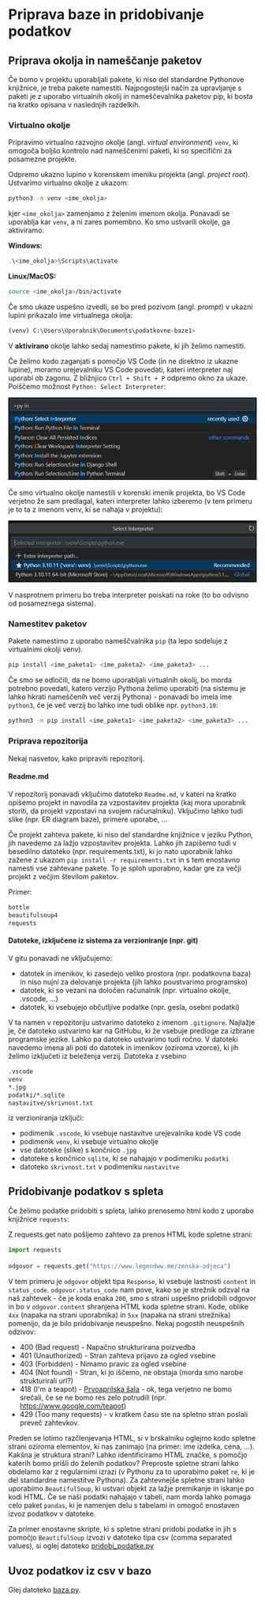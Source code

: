 # Priprava baze in pridobivanje podatkov


## Priprava okolja in nameščanje paketov

Če bomo v projektu uporabljali pakete, ki niso del standardne Pythonove knjižnice, je treba pakete namestiti. Najpogostejši način za upravljanje s paketi je z uporabo virtualnih okolij in nameščevalnika paketov pip, ki bosta na kratko opisana v naslednjih razdelkih.

### Virtualno okolje

Pripravimo virtualno razvojno okolje (angl. _virtual environment_) `venv`, ki omogoča boljšo kontrolo nad nameščenimi paketi, ki so specifični za posamezne projekte.

Odpremo ukazno lupino v korenskem imeniku projekta (angl. _project root_). Ustvarimo virtualno okolje z ukazom:

```bash
python3 -m venv <ime_okolja>
```

kjer `<ime_okolja>` zamenjamo z želenim imenom okolja. Ponavadi se uporablja kar `venv`, a ni zares pomembno. Ko smo ustvarili okolje, ga aktiviramo.

**Windows:**
```powershell
.\<ime_okolja>\Scripts\activate
```

**Linux/MacOS:**
```bash
source <ime_okolja>/bin/activate
```

Če smo ukaze uspešno izvedli, se bo pred pozivom (angl. _prompt_) v ukazni lupini prikazalo ime virtualnega okolja:

```bash
(venv) C:\Users\Uporabnik\Documents\podatkovne-baze1>
```
V **aktivirano** okolje lahko sedaj namestimo pakete, ki jih želimo namestiti.

Če želimo kodo zaganjati s pomočjo VS Code (in ne direktno iz ukazne lupine), moramo urejevalniku VS Code povedati, kateri interpreter naj uporabi ob zagonu. Z bližnjico `Ctrl + Shift + P` odpremo okno za ukaze. Poiščemo možnost `Python: Select Interpreter`:

![slika](zapiski\slike\select_interpreter.png)

Če smo virtualno okolje namestili v korenski imenik projekta, bo VS Code verjetno že sam predlagal, kateri interpreter lahko izberemo (v tem primeru je to ta z imenom venv, ki se nahaja v projektu):

![slika](zapiski\slike\recommended_interpreter.png)

V nasprotnem primeru bo treba interpreter poiskati na roke (to bo odvisno od posameznega sistema).

### Namestitev paketov

Pakete namestimo z uporabo nameščvalnika `pip` (ta lepo sodeluje z virtualnimi okolji venv). 

```bash
pip install <ime_paketa1> <ime_paketa2> <ime_paketa3> ...
```

Če smo se odločili, da ne bomo uporabljali virtualnih okolij, bo morda potrebno povedati, katero verzijo Pythona želimo uporabiti (na sistemu je lahko hkrati nameščenih več verzij Pythona) - ponavadi bo imela ime `python3`, če je več verzij bo lahko ime tudi oblike npr. `python3.10`:

```bash
python3 -m pip install <ime_paketa1> <ime_paketa2> <ime_paketa3> ...
```

### Priprava repozitorija

Nekaj nasvetov, kako pripraviti repozitorij. 

#### Readme.md

V repozitorij ponavadi vključimo datoteko `Readme.md`, v kateri na kratko opišemo projekt in navodila za vzpostavitev projekta (kaj mora uporabnik storiti, da projekt vzpostavi na svojem računalniku). Vključimo lahko tudi slike (npr. ER diagram baze), primere uporabe, ...

Če projekt zahteva pakete, ki niso del standardne knjižnice v jeziku Python, jih navedemo za lažjo vzpostavitev projekta. Lahko jih zapišemo tudi v besedilno datoteko (npr. requirements.txt), ki jo nato uporabnik lahko zažene z ukazom `pip install -r requirements.txt` in s tem enostavno namesti vse zahtevane pakete. To je sploh uporabno, kadar gre za večji projekt z večjim številom paketov.

Primer:
```
bottle
beautifulsoup4
requests
```

#### Datoteke, izključene iz sistema za verzioniranje (npr. git)

V gitu ponavadi ne vključujemo:

* datotek in imenikov, ki zasedejo veliko prostora (npr. podatkovna baza) in niso nujni za delovanje projekta (jih lahko poustvarimo programsko)
* datotek, ki so vezani na določen računalnik (npr. virtualno okolje, .vscode, ...)
* datotek, ki vsebujejo občutljive podatke (npr. gesla, osebni podatki)

V ta namen v repozitoriju ustvarimo datoteko z imenom `.gitignore`. Najlažje je, če datoteko ustvarimo kar na GitHubu, ki že vsebuje predloge za izbrane programske jezike. Lahko pa datoteko ustvarimo tudi ročno. V datoteki navedemo imena ali poti do datotek in imenikov (oziroma vzorce), ki jih želimo izključeti iz beleženja verzij. Datoteka z vsebino

```
.vscode
venv
*.jpg
podatki/*.sqlite
nastavitve/skrivnost.txt
```
iz verzioniranja izključi:

* podimenik `.vscode`, ki vsebuje nastavitve urejevalnika kode VS code
* podimenik `venv`, ki vsebuje virtualno okolje
* vse datoteke (slike) s končnico `.jpg`
* datoteke s končnico `sqlite`, ki se nahajajo v podimeniku `podatki`
* datoteko `skrivnost.txt` v podimeniku `nastavitve`

## Pridobivanje podatkov s spleta

Če želimo podatke pridobiti s spleta, lahko prenesemo html kodo z uporabo knjižnice `requests`:

Z requests.get nato pošljemo zahtevo za prenos HTML kode spletne strani:

```python
import requests

odgovor = requests.get("https://www.legendww.me/zenska-odjeca")
```

V tem primeru je `odgovor` objekt tipa `Response`, ki vsebuje lastnosti `content` in `status_code`. `odgovor.status_code` nam pove, kako se je strežnik odzval na naš zahtevek - če je koda enaka `200`, smo s strani uspešno pridobili odgovor in bo v `odgovor.content` shranjena HTML koda spletne strani. Kode, oblike `4xx` (napaka na strani uporabnika) in `5xx` (napaka na strani strežnika) pomenijo, da je bilo pridobivanje neuspešno. Nekaj pogostih neuspešnih odzivov:

* 400 (Bad request) - Napačno strukturirana poizvedba
* 401 (Unauthorized) - Stran zahteva prijavo za ogled vsebine
* 403 (Forbidden) - Nimamo pravic za ogled vsebine
* 404 (Not found) - Stran, ki jo iščemo, ne obstaja (morda smo narobe strukturirali url?)
* 418 (I'm a teapot) - [Prvoaprilska šala](https://developer.mozilla.org/en-US/docs/Web/HTTP/Status/418) - ok, tega verjetno ne bomo srečali, če se ne bomo res zelo potrudili (npr. https://www.google.com/teapot)
* 429 (Too many requests) - v kratkem času ste na spletno stran poslali preveč zahtevkov.

Preden se lotimo razčlenjevanja HTML, si v brskalniku oglejmo kodo spletne strani oziroma elementov, ki nas zanimajo (na primer: ime izdelka, cena, ...). Kakšna je struktura strani? Lahko identificiramo HTML značke, s pomočjo katerih bomo prišli do želenih podatkov? Preproste spletne strani lahko obdelamo kar z regularnimi izrazi (v Pythonu za to uporabimo paket `re`, ki je del standardne namestitve Pythona). Za zahtevnejše spletne strani lahko uporabimo `BeautifulSoup`, ki ustvari objekt za lažje premikanje in iskanje po kodi HTML. Če se naši podatki nahajajo v tabeli, nam morda lahko pomaga celo paket `pandas`, ki je namenjen delu s tabelami in omogoč enostaven izvoz podatkov v datoteke.

Za primer enostavne skripte, ki s spletne strani pridobi podatke in jih s pomočjo `BeautifulSoup` izvozi v datoteko tipa csv (comma separated values), si oglej datoteko [pridobi_podatke.py](mini-projekt/pridobi_podatke.py)

## Uvoz podatkov iz csv v bazo

Glej datoteko [baza.py](mini-projekt/baza.py).



